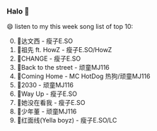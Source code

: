 

### Halo 👋

😄 listen to my this week song list of top 10:

0. 🌈达文西 - 瘦子E.SO
1. 🌈祖先 ft. HowZ - 瘦子E.SO/HowZ
2. 🌈CHANGE - 瘦子E.SO
3. 🌈Back to the street - 顽童MJ116
4. 🌈Coming Home - MC HotDog 热狗/顽童MJ116
5. 🌈2030 - 顽童MJ116
6. 🌈Way Up - 瘦子E.SO
7. 🌈她没在看我 - 瘦子E.SO
8. 🌈少年董  - 顽童MJ116
9. 🌈红面线(Yella boyz) - 瘦子E.SO/LC

